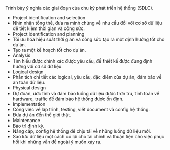 Trình bày ý nghĩa các giai đoạn của chu kỳ phát triển hệ thống (SDLC).

- Project identification and selection
- Nhìn nhận tổng thể, đưa ra minh chứng về nhu cầu đối với cơ sở dữ liệu để tiết kiệm
  thời gian và công sức.
- Project identification and planning
- Tối ưu hóa hiệu suất thời gian và công sức tạo ra một định hướng tốt cho dự án.
- Tạo ra một kế hoạch tốt cho dự án.
- Analysis
- Tìm hiểu được chính xác được yêu cầu, để thiết kế được đúng định hướng với cơ sở
  dữ liệu.
- Logical design
- Phân tích chi tiết các logical, yêu cầu, đặc điểm của dự án, đảm bảo về an toàn dữ
  liệu.
- Physical design
- Dự đoán, ước tính và đảm bảo luồng dữ liệu được trơn tru, tính toán về hardware,
  traffic để đảm bảo hệ thống được ổn định.
- Implementation
- Công việc về lập trình, testing, viết document và config hệ thống.
- Đưa dự án đến thế giới thật.
- Maintenance
- Bảo trì định kỳ.
- Nâng cấp, config hệ thống để chịu tải về những luồng dữ liệu mới.
- Sao lưu dữ liệu một cách có lợi cho tài chính và thuận tiện cho việc phục hồi khi
  những vấn đề ngoài ý muốn xảy ra.
